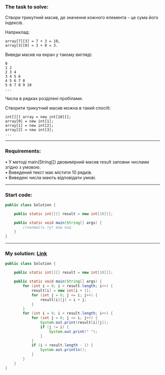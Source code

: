 ### **The task to solve:**  

Створи трикутний масив, де значення кожного елемента - це сума його індексів.  

Наприклад:  
```
array[7][3] = 7 + 3 = 10,  
array[3][0] = 3 + 0 = 3.
```

Виведи масив на екран у такому вигляді:
```
0
1 2
2 3 4
3 4 5 6
4 5 6 7 8
5 6 7 8 9 10
...
```

Числа в рядках розділені пробілами.

Створити трикутний масив можна в такий спосіб:
```
int[][] array = new int[10][];
array[0] = new int[1];
array[1] = new int[2];
array[2] = new int[3];
...
```

---

### **Requirements:**  

• У методі main(String[]) двовимірний масив result заповни числами згідно з умовою.  
• Виведений текст має містити 10 рядків.  
• Виведені числа мають відповідати умові.

---

### **Start code:**  

```java
public class Solution {

    public static int[][] result = new int[10][];

    public static void main(String[] args) {
        //напишіть тут ваш код
    }
}
```

---

### **My solution: [Link](./src/Solution.java)**  

```java
public class Solution {

    public static int[][] result = new int[10][];

    public static void main(String[] args) {
        for (int i = 0; i < result.length; i++) {
            result[i] = new int[i + 1];
            for (int j = 0; j <= i; j++) {
                result[i][j] = i + j;
            }
        }
        for (int i = 0; i < result.length; i++) {
            for (int j = 0; j <= i; j++) {
                System.out.print(result[i][j]);
                if (j != i) {
                    System.out.print(" ");
                }
            }
            if (i < result.length - 1) {
                System.out.println();
            }
        }
    }
}
```
